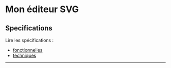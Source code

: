# Mon éditeur SVG

## Specifications

Lire les spécifications :

- [fonctionnelles](./docs/SPECIFICATIONS_FONCTIONNELLES.md)
- [techniques](./docs/SPECIFICATIONS_TECHNIQUES.md)

---
